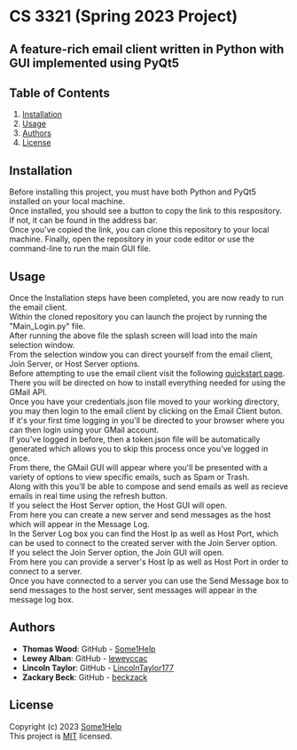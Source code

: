 # **CS 3321 (Spring 2023 Project)**
## A feature-rich email client written in Python with GUI implemented using PyQt5

## Table of Contents
1. [Installation](#installation)
2. [Usage](#usage)
3. [Authors](#authors)
4. [License](#license)
## Installation
Before installing this project, you must have both Python and PyQt5 installed on your local machine. <br>
Once installed, you should see a button to copy the link to this respository. If not, it can be found in the address bar.<br>
Once you've copied the link, you can clone this repository to your local machine. Finally, open the repository in your code editor or use the command-line to run the main GUI file.
## Usage
Once the Installation steps have been completed, you are now ready to run the email client. <br>
Within the cloned repository you can launch the project by running the "Main_Login.py" file. <br>
After running the above file the splash screen will load into the main selection window. <br>
From the selection window you can direct yourself from the email client, Join Server, or Host Server options. <br>
Before attempting to use the email client visit the following [quickstart page](https://developers.google.com/gmail/api/quickstart/python). <br>
There you will be directed on how to install everything needed for using the GMail API. <br>
Once you have your credentials.json file moved to your working directory, you may then login to the email client by clicking on the Email Client buton.<br>
If it's your first time logging in you'll be directed to your browser where you can then login using your GMail account.<br>
If you've logged in before, then a token.json file will be automatically generated which allows you to skip this process once you've logged in once. <br>
From there, the GMail GUI will appear where you'll be presented with a variety of options to view specific emails, such as Spam or Trash. <br>
Along with this you'll be able to compose and send emails as well as recieve emails in real time using the refresh button. <br>
If you select the Host Server option, the Host GUI will open. <br>
From here you can create a new server and send messages as the host which will appear in the Message Log. <br>
In the Server Log box you can find the Host Ip as well as Host Port, which can be used to connect to the created server with the Join Server option. <br>
If you select the Join Server option, the Join GUI will open. <br>
From here you can provide a server's Host Ip as well as Host Port in order to connect to a server. <br>
Once you have connected to a server you can use the Send Message box to send messages to the host server, sent messages will appear in the message log box. <br>

## Authors
- **Thomas Wood**: GitHub - [Some1Help](https://github.com/Some1Help) <br>
- **Lewey Alban**: GitHub - [leweyccac](https://github.com/leweyccac) <br>
- **Lincoln Taylor**: GitHub - [LincolnTaylor177](https://github.com/LincolnTaylor177) <br>
- **Zackary Beck**: GitHub - [beckzack](https://github.com/beckzack) <br>
## License
Copyright (c) 2023 [Some1Help](https://github.com/Some1Help/3321)  <br> This project is [MIT](LICENSE.md) licensed.
